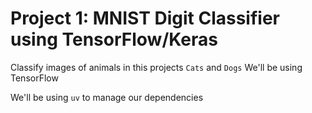 # Project 1: MNIST Digit Classifier using TensorFlow/Keras
Classify images of animals in this projects `Cats` and `Dogs`
We'll be using TensorFlow 

We'll be using `uv` to manage our dependencies
